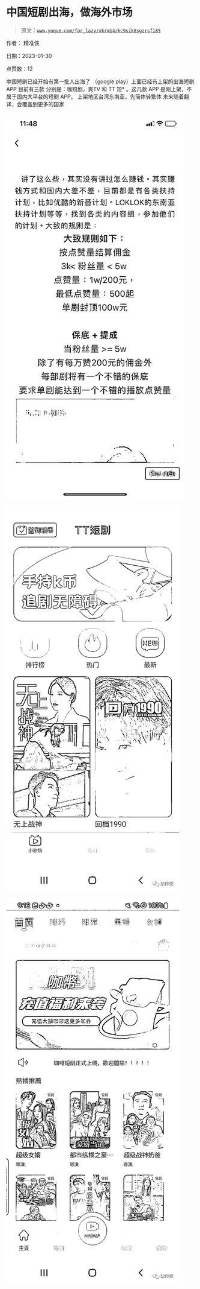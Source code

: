 # 中国短剧出海，做海外市场

> 原文：[`www.yuque.com/for_lazy/xkrm14/kc9sik8sgzrsfi85`](https://www.yuque.com/for_lazy/xkrm14/kc9sik8sgzrsfi85)



作者： 精准侠 

日期：2023-01-30 

点赞数：12 

中国短剧已经开始有第一批人出海了 （google play）上面已经有上架的出海短剧 APP 目前有三款 分别是：咖短剧，爽TV 和 TT 短* 。这几款 APP 是刚上架，不属于国内大平台的短剧 APP。 上架地区台湾东南亚，先简体转繁体 未来随着翻译，会覆盖到更多的国家 

![](img/503a3a7b15c30ab0de83d2652363612a.png) 

![](img/1c72c9432920ee046b73e69cf048042e.png) 

![](img/1eb0e0c9a81f349e0dc24fd7dee04200.png) 

